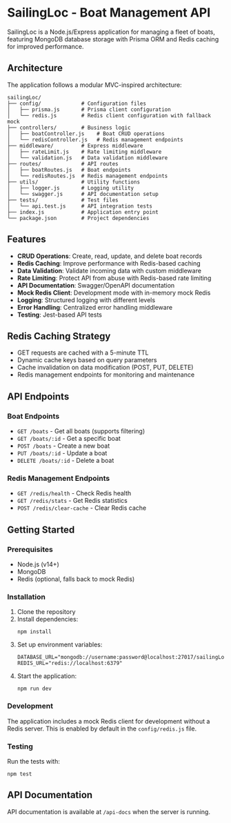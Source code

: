 # SailingLoc - Boat Management API

SailingLoc is a Node.js/Express application for managing a fleet of boats, featuring MongoDB database storage with Prisma ORM and Redis caching for improved performance.

## Architecture

The application follows a modular MVC-inspired architecture:

```
sailingLoc/
├── config/             # Configuration files
│   ├── prisma.js       # Prisma client configuration
│   └── redis.js        # Redis client configuration with fallback mock
├── controllers/        # Business logic
│   ├── boatController.js    # Boat CRUD operations
│   └── redisController.js   # Redis management endpoints
├── middleware/         # Express middleware
│   ├── rateLimit.js    # Rate limiting middleware
│   └── validation.js   # Data validation middleware
├── routes/             # API routes
│   ├── boatRoutes.js   # Boat endpoints
│   └── redisRoutes.js  # Redis management endpoints
├── utils/              # Utility functions
│   ├── logger.js       # Logging utility
│   └── swagger.js      # API documentation setup
├── tests/              # Test files
│   └── api.test.js     # API integration tests
├── index.js            # Application entry point
└── package.json        # Project dependencies
```

## Features

- **CRUD Operations**: Create, read, update, and delete boat records
- **Redis Caching**: Improve performance with Redis-based caching
- **Data Validation**: Validate incoming data with custom middleware
- **Rate Limiting**: Protect API from abuse with Redis-based rate limiting
- **API Documentation**: Swagger/OpenAPI documentation
- **Mock Redis Client**: Development mode with in-memory mock Redis
- **Logging**: Structured logging with different levels
- **Error Handling**: Centralized error handling middleware
- **Testing**: Jest-based API tests

## Redis Caching Strategy

- GET requests are cached with a 5-minute TTL
- Dynamic cache keys based on query parameters
- Cache invalidation on data modification (POST, PUT, DELETE)
- Redis management endpoints for monitoring and maintenance

## API Endpoints

### Boat Endpoints

- `GET /boats` - Get all boats (supports filtering)
- `GET /boats/:id` - Get a specific boat
- `POST /boats` - Create a new boat
- `PUT /boats/:id` - Update a boat
- `DELETE /boats/:id` - Delete a boat

### Redis Management Endpoints

- `GET /redis/health` - Check Redis health
- `GET /redis/stats` - Get Redis statistics
- `POST /redis/clear-cache` - Clear Redis cache

## Getting Started

### Prerequisites

- Node.js (v14+)
- MongoDB
- Redis (optional, falls back to mock Redis)

### Installation

1. Clone the repository
2. Install dependencies:
   ```
   npm install
   ```
3. Set up environment variables:
   ```
   DATABASE_URL="mongodb://username:password@localhost:27017/sailingLoc"
   REDIS_URL="redis://localhost:6379"
   ```
4. Start the application:
   ```
   npm run dev
   ```

### Development

The application includes a mock Redis client for development without a Redis server. This is enabled by default in the `config/redis.js` file.

### Testing

Run the tests with:
```
npm test
```

## API Documentation

API documentation is available at `/api-docs` when the server is running.
